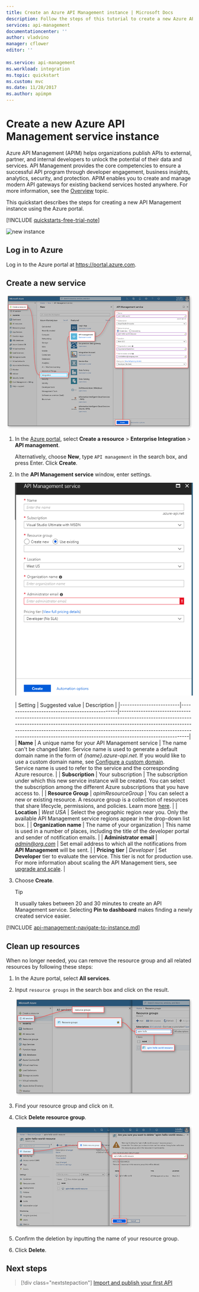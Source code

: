 ```yaml
---
title: Create an Azure API Management instance | Microsoft Docs
description: Follow the steps of this tutorial to create a new Azure API Management instance.
services: api-management
documentationcenter: ''
author: vladvino
manager: cflower
editor: ''

ms.service: api-management
ms.workload: integration
ms.topic: quickstart
ms.custom: mvc
ms.date: 11/28/2017
ms.author: apimpm
---
```


# Create a new Azure API Management service instance

Azure API Management (APIM) helps organizations publish APIs to external, partner, and internal developers to unlock the potential of their data and services. API Management provides the core competencies to ensure a successful API program through developer engagement, business insights, analytics, security, and protection. APIM  enables you to create and manage modern API gateways for existing backend services hosted anywhere. For more information, see the [Overview](api-management-key-concepts.md) topic.

This quickstart describes the steps for creating a new API Management instance using the Azure portal.

[!INCLUDE [quickstarts-free-trial-note](../../includes/quickstarts-free-trial-note.md)]

![new instance](./media/get-started-create-service-instance/get-started-create-service-instance-created.png)

## Log in to Azure

Log in to the Azure portal at https://portal.azure.com.

## Create a new service

![New Azure API Management instance](./media/get-started-create-service-instance/00-CreateResource-01.png)

1. In the [Azure portal](https://portal.azure.com/), select **Create a resource** > **Enterprise Integration** > **API management**.

    Alternatively, choose **New**, type `API management` in the search box, and press Enter. Click **Create**.

2. In the **API Management service** window, enter settings.

    ![new instance](./media/get-started-create-service-instance/get-started-create-service-instance-create-new.png)

    | Setting                 | Suggested value                               | Description                                                                                                                                                                                                                                                                                                                         |
|-------------------------|-----------------------------------------------|-------------------------------------------------------------------------------------------------------------------------------------------------------------------------------------------------------------------------------------------------------------------------------------------------------------------------------------|
| **Name**                | A unique name for your API Management service | The name can't be changed later. Service name is used to generate a default domain name in the form of *{name}.azure-api.net.* If you would like to use a custom domain name, see [Configure a custom domain](configure-custom-domain.md). <br/> Service name is used to refer to the service and the corresponding Azure resource. |
| **Subscription**        | Your subscription                             | The subscription under which this new service instance will be created. You can select the subscription among the different Azure subscriptions that you have access to.                                                                                                                                                            |
| **Resource Group**      | *apimResourceGroup*                           | You can select a new or existing resource. A resource group is a collection of resources that share lifecycle, permissions, and policies. Learn more [here](../azure-resource-manager/resource-group-overview.md#resource-groups).                                                                                                  |
| **Location**            | *West USA*                                    | Select the geographic region near you. Only the available API Management service regions appear in the drop-down list box.                                                                                                                                                                                                          |
| **Organization name**   | The name of your organization                 | This name is used in a number of places, including the title of the developer portal and sender of notification emails.                                                                                                                                                                                                             |
| **Administrator email** | *admin@org.com*                               | Set email address to which all the notifications from **API Management** will be sent.                                                                                                                                                                                                                                              |
| **Pricing tier**        | *Developer*                                   | Set **Developer** tier to evaluate the service. This tier is not for production use. For more information about scaling the API Management tiers, see [upgrade and scale](upgrade-and-scale.md).                                                                                                                                    |

3. Choose **Create**.

    > [!TIP]
    > It usually takes between 20 and 30 minutes to create an API Management service. Selecting **Pin to dashboard** makes finding a newly created service easier.

[!INCLUDE [api-management-navigate-to-instance.md](../../includes/api-management-navigate-to-instance.md)]

## Clean up resources

When no longer needed, you can remove the resource group and all related resources by following these steps:

1. In the Azure portal, select **All services**.
2. Input `resource groups` in the search box and click on the result.

    ![Resource groups navigation](./media/get-started-create-service-instance/00-DeleteResource-01.png)

3. Find your resource group and click on it.
4. Click **Delete resource group**.

    ![Resource groups navigation](./media/get-started-create-service-instance/00-DeleteResource-02.png)

5. Confirm the deletion by inputting the name of your resource group.
6. Click **Delete**.

## Next steps

> [!div class="nextstepaction"]
> [Import and publish your first API](import-and-publish.md)
